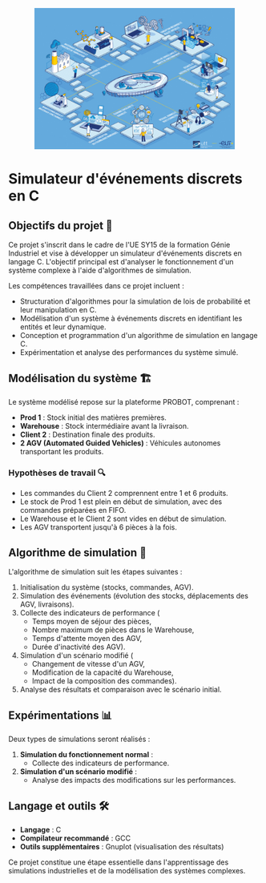 <p align="center">
  <img src="image.png" alt="Logniscient 🔎" width="400">
</p>

# Simulateur d'événements discrets en C

## Objectifs du projet 🎯

Ce projet s'inscrit dans le cadre de l'UE SY15 de la formation Génie Industriel et vise à développer un simulateur d'événements discrets en langage C. L'objectif principal est d'analyser le fonctionnement d'un système complexe à l'aide d'algorithmes de simulation.

Les compétences travaillées dans ce projet incluent :
- Structuration d'algorithmes pour la simulation de lois de probabilité et leur manipulation en C.
- Modélisation d'un système à événements discrets en identifiant les entités et leur dynamique.
- Conception et programmation d'un algorithme de simulation en langage C.
- Expérimentation et analyse des performances du système simulé.

## Modélisation du système 🏗️

Le système modélisé repose sur la plateforme PROBOT, comprenant :
- **Prod 1** : Stock initial des matières premières.
- **Warehouse** : Stock intermédiaire avant la livraison.
- **Client 2** : Destination finale des produits.
- **2 AGV (Automated Guided Vehicles)** : Véhicules autonomes transportant les produits.

### Hypothèses de travail 🔍
- Les commandes du Client 2 comprennent entre 1 et 6 produits.
- Le stock de Prod 1 est plein en début de simulation, avec des commandes préparées en FIFO.
- Le Warehouse et le Client 2 sont vides en début de simulation.
- Les AGV transportent jusqu'à 6 pièces à la fois.

## Algorithme de simulation 📜

L'algorithme de simulation suit les étapes suivantes :
1. Initialisation du système (stocks, commandes, AGV).
2. Simulation des événements (évolution des stocks, déplacements des AGV, livraisons).
3. Collecte des indicateurs de performance (
   - Temps moyen de séjour des pièces,
   - Nombre maximum de pièces dans le Warehouse,
   - Temps d'attente moyen des AGV,
   - Durée d'inactivité des AGV).
4. Simulation d'un scénario modifié (
   - Changement de vitesse d'un AGV,
   - Modification de la capacité du Warehouse,
   - Impact de la composition des commandes).
5. Analyse des résultats et comparaison avec le scénario initial.

## Expérimentations 📊

Deux types de simulations seront réalisés :
1. **Simulation du fonctionnement normal** :
   - Collecte des indicateurs de performance.
2. **Simulation d'un scénario modifié** :
   - Analyse des impacts des modifications sur les performances.

## Langage et outils 🛠️

- **Langage** : C
- **Compilateur recommandé** : GCC
- **Outils supplémentaires** : Gnuplot (visualisation des résultats)

Ce projet constitue une étape essentielle dans l'apprentissage des simulations industrielles et de la modélisation des systèmes complexes.


